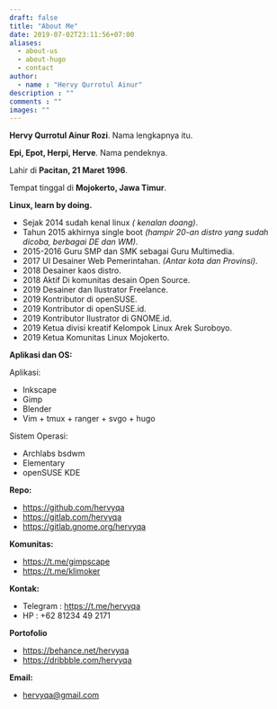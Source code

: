 ```yaml
---
draft: false
title: "About Me"
date: 2019-07-02T23:11:56+07:00
aliases:
  - about-us
  - about-hugo
  - contact
author:
  - name : "Hervy Qurrotul Ainur"
description : ""
comments : ""
images: ""
---
```


**Hervy Qurrotul Ainur Rozi**. Nama lengkapnya itu.

**Epi, Epot, Herpi, Herve**. Nama pendeknya.

Lahir di **Pacitan, 21 Maret 1996**.

Tempat tinggal di **Mojokerto, Jawa Timur**.

**Linux, learn by doing.**

* Sejak 2014 sudah kenal linux *( kenalan doang)*.
* Tahun 2015 akhirnya single boot *(hampir 20-an distro yang sudah dicoba, berbagai DE dan WM)*.
* 2015-2016 Guru SMP dan SMK sebagai Guru Multimedia.
* 2017 UI Desainer Web Pemerintahan. *(Antar kota dan Provinsi)*.
* 2018 Desainer kaos distro.
* 2018 Aktif Di komunitas desain Open Source.
* 2019 Desainer dan Ilustrator Freelance.
* 2019 Kontributor di openSUSE.
* 2019 Kontributor di openSUSE.id.
* 2019 Kontributor Ilustrator di GNOME.id.
* 2019 Ketua divisi kreatif Kelompok Linux Arek Suroboyo.
* 2019 Ketua Komunitas Linux Mojokerto.

**Aplikasi dan OS:**

Aplikasi:

* Inkscape
* Gimp
* Blender
* Vim + tmux + ranger + svgo + hugo

Sistem Operasi:

* Archlabs bsdwm
* Elementary
* openSUSE KDE

**Repo:**

* https://github.com/hervyqa
* https://gitlab.com/hervyqa
* https://gitlab.gnome.org/hervyqa

**Komunitas:**

* https://t.me/gimpscape
* https://t.me/klimoker

**Kontak:**

* Telegram : https://t.me/hervyqa
* HP : +62 81234 49 2171

**Portofolio**

* https://behance.net/hervyqa
* https://dribbble.com/hervyqa

**Email:**

* hervyqa@gmail.com

